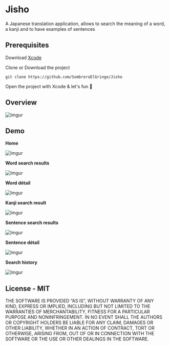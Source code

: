 # Jisho

A Japanese translation application, allows to search the meaning of a word, a kanji and to have examples of sentences

## Prerequisites

Download [Xcode](https://developer.apple.com/xcode/)

Clone or Download the project

`git clone https://github.com/SombreroElGringo/Jisho`

Open the project with Xcode & let's fun 🎉

## Overview

![Imgur](https://i.imgur.com/IlSFbnR.png)

## Demo

**Home**

![Imgur](https://i.imgur.com/iLioEoS.png)

**Word search results**

![Imgur](https://i.imgur.com/A8jV3oA.png)

**Word détail**

![Imgur](https://i.imgur.com/W4aiFu8.png)

**Kanji search result**

![Imgur](https://i.imgur.com/kSavNAM.png)

**Sentence search results**

![Imgur](https://i.imgur.com/uewqPCP.png)

**Sentence détail**

![Imgur](https://i.imgur.com/AonLzSr.png)

**Search history**

![Imgur](https://i.imgur.com/NCbnmMV.png)


## License - MIT

THE SOFTWARE IS PROVIDED “AS IS”, WITHOUT WARRANTY OF ANY KIND, EXPRESS OR IMPLIED, INCLUDING BUT NOT LIMITED TO THE WARRANTIES OF MERCHANTABILITY, FITNESS FOR A PARTICULAR PURPOSE AND NONINFRINGEMENT. IN NO EVENT SHALL THE AUTHORS OR COPYRIGHT HOLDERS BE LIABLE FOR ANY CLAIM, DAMAGES OR OTHER LIABILITY, WHETHER IN AN ACTION OF CONTRACT, TORT OR OTHERWISE, ARISING FROM, OUT OF OR IN CONNECTION WITH THE SOFTWARE OR THE USE OR OTHER DEALINGS IN THE SOFTWARE.
